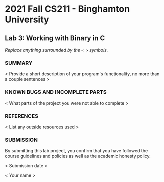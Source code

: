# 2021 Fall CS211 - Binghamton University

## Lab 3: Working with Binary in C

*Replace anything surrounded by the `< >` symbols.*

### SUMMARY

< Provide a short description of your program's functionality, no more than a couple sentences >

### KNOWN BUGS AND INCOMPLETE PARTS

< What parts of the project you were not able to complete >

### REFERENCES

< List any outside resources used >

### SUBMISSION

By submitting this lab project, you confirm that you have followed the course guidelines and policies as well as the academic honesty policy.

< Submission date >

< Your name >

